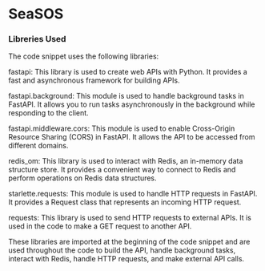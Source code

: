 # SeaSOS

### Libreries Used
The code snippet uses the following libraries:

fastapi: This library is used to create web APIs with Python. It provides a fast and asynchronous framework for building APIs.

fastapi.background: This module is used to handle background tasks in FastAPI. It allows you to run tasks asynchronously in the background while responding to the client.

fastapi.middleware.cors: This module is used to enable Cross-Origin Resource Sharing (CORS) in FastAPI. It allows the API to be accessed from different domains.

redis_om: This library is used to interact with Redis, an in-memory data structure store. It provides a convenient way to connect to Redis and perform operations on Redis data structures.

starlette.requests: This module is used to handle HTTP requests in FastAPI. It provides a Request class that represents an incoming HTTP request.

requests: This library is used to send HTTP requests to external APIs. It is used in the code to make a GET request to another API.

These libraries are imported at the beginning of the code snippet and are used throughout the code to build the API, handle background tasks, interact with Redis, handle HTTP requests, and make external API calls.